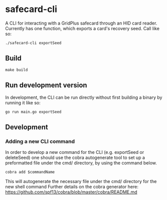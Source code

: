# safecard-cli

A CLI for interacting with a GridPlus safecard through an HID card reader. Currently has one function, which exports a card's recovery seed. Call like so:

```
./safecard-cli exportSeed
```

## Build
```
make build
```

## Run development version
In development, the CLI can be run directly without first building a binary by running it like so:
```
go run main.go exportSeed
```

## Development

### Adding a new CLI command
In order to develop a new command for the CLI (e.g. exportSeed or deleteSeed) one should use the cobra autogenerate tool to set up a preformatted file under the cmd/ directory, by using the command below.
```
cobra add $commandName
```

This will autogenerate the necessary file under the cmd/ directory for the new shell command
Further details on the cobra generator here: https://github.com/spf13/cobra/blob/master/cobra/README.md